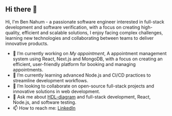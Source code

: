 ## Hi there 👋

Hi, I'm Ben Nahum - a passionate software engineer interested in full-stack development and software verification, with a focus on creating high-quality, efficient and scalable solutions, I enjoy facing complex challenges, learning new technologies and collaborating between teams to deliver innovative products.

- 🔭 I’m currently working on *My appointment*, A appointment management system using React, Next.js and MongoDB, with a focus on creating an efficient, user-friendly platform for booking and managing appointments.
- 🌱 I’m currently learning advanced Node.js and CI/CD practices to streamline development workflows.
- 👯 I’m looking to collaborate on open-source full-stack projects and innovative solutions in web development.
- 💬 Ask me about [HDL-diagram](https://github.com/BenNahum6/hdl-diagram) and full-stack development, React, Node.js, and software testing.
- 📫 How to reach me: [LinkedIn](https://www.linkedin.com/in/ben-nahum-5039331b4/)
